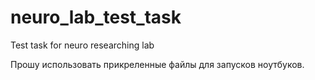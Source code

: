 # neuro_lab_test_task
Test task for neuro researching lab

Прошу использовать прикреленные файлы для запусков ноутбуков.
